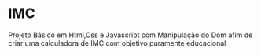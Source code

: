 # IMC
Projeto Básico em Html,Css e Javascript com Manipulação do Dom afim de criar uma calculadora de IMC com objetivo puramente educacional
